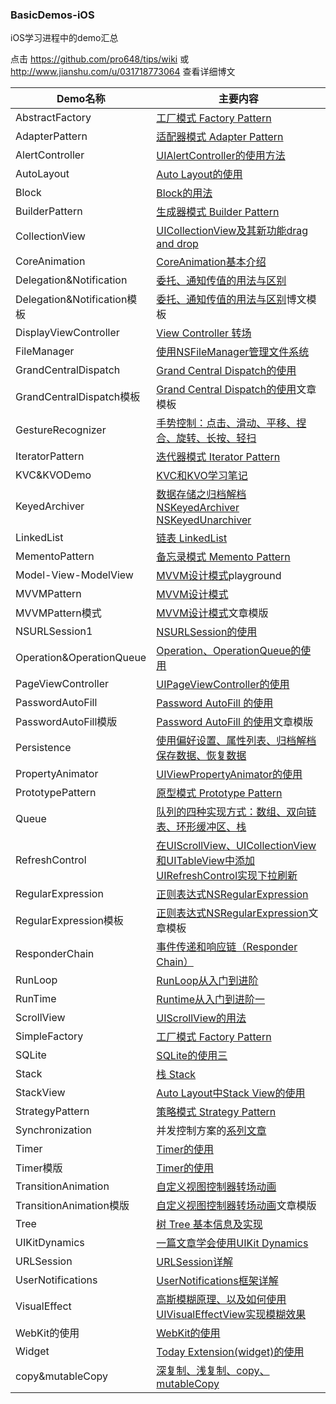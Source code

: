 ### BasicDemos-iOS

iOS学习进程中的demo汇总

点击 <https://github.com/pro648/tips/wiki> 或 <http://www.jianshu.com/u/031718773064> 查看详细博文

| Demo名称                    | 主要内容                                     |
| ------------------------- | ---------------------------------------- |
|	AbstractFactory	|	[工厂模式 Factory Pattern](https://github.com/pro648/tips/wiki/%E5%B7%A5%E5%8E%82%E6%A8%A1%E5%BC%8F-Factory-Pattern)	|
|	AdapterPattern	|	[适配器模式 Adapter Pattern](https://github.com/pro648/tips/wiki/%E9%80%82%E9%85%8D%E5%99%A8%E6%A8%A1%E5%BC%8F-Adapter-Pattern)	|
| AlertController           | [UIAlertController的使用方法](https://github.com/pro648/tips/wiki/UIAlertController%E7%9A%84%E4%BD%BF%E7%94%A8) |
| AutoLayout                | [Auto Layout的使用](https://github.com/pro648/tips/wiki/Auto-Layout%E7%9A%84%E4%BD%BF%E7%94%A8) |
| Block                     | [Block的用法](https://github.com/pro648/tips/wiki/Block%E7%9A%84%E7%94%A8%E6%B3%95) |
| BuilderPattern	| [生成器模式 Builder Pattern](https://github.com/pro648/tips/wiki/生成器模式-Builder-Pattern)	|
| CollectionView            | [UICollectionView及其新功能drag and drop](https://github.com/pro648/tips/wiki/UICollectionView及其新功能drag-and-drop) |
|	CoreAnimation	|	[CoreAnimation基本介绍](https://github.com/pro648/tips/blob/master/sources/CoreAnimation%E5%9F%BA%E6%9C%AC%E4%BB%8B%E7%BB%8D.md)	|
| Delegation&Notification   | [委托、通知传值的用法与区别](https://github.com/pro648/tips/wiki/%E5%A7%94%E6%89%98%E3%80%81%E9%80%9A%E7%9F%A5%E4%BC%A0%E5%80%BC%E7%9A%84%E7%94%A8%E6%B3%95%E4%B8%8E%E5%8C%BA%E5%88%AB) |
| Delegation&Notification模板 | [委托、通知传值的用法与区别](https://github.com/pro648/tips/wiki/%E5%A7%94%E6%89%98%E3%80%81%E9%80%9A%E7%9F%A5%E4%BC%A0%E5%80%BC%E7%9A%84%E7%94%A8%E6%B3%95%E4%B8%8E%E5%8C%BA%E5%88%AB)博文模板 |
|DisplayViewController|[View Controller 转场](https://github.com/pro648/tips/wiki/View%20Controller%20%E8%BD%AC%E5%9C%BA)|
| FileManager               | [使用NSFileManager管理文件系统](https://github.com/pro648/tips/wiki/%E4%BD%BF%E7%94%A8NSFileManager%E7%AE%A1%E7%90%86%E6%96%87%E4%BB%B6%E7%B3%BB%E7%BB%9F) |
|GrandCentralDispatch       | [Grand Central Dispatch的使用](https://github.com/pro648/tips/wiki/Grand-Central-Dispatch%E7%9A%84%E4%BD%BF%E7%94%A8)|
|GrandCentralDispatch模板    | [Grand Central Dispatch的使用](https://github.com/pro648/tips/wiki/Grand-Central-Dispatch%E7%9A%84%E4%BD%BF%E7%94%A8)文章模板 |
| GestureRecognizer         | [手势控制：点击、滑动、平移、捏合、旋转、长按、轻扫](https://github.com/pro648/tips/wiki/%E6%89%8B%E5%8A%BF%E6%8E%A7%E5%88%B6%EF%BC%9A%E7%82%B9%E5%87%BB%E3%80%81%E6%BB%91%E5%8A%A8%E3%80%81%E5%B9%B3%E7%A7%BB%E3%80%81%E6%8D%8F%E5%90%88%E3%80%81%E6%97%8B%E8%BD%AC%E3%80%81%E9%95%BF%E6%8C%89%E3%80%81%E8%BD%BB%E6%89%AB) |
| IteratorPattern	| [迭代器模式 Iterator Pattern](https://github.com/pro648/tips/wiki/%E8%BF%AD%E4%BB%A3%E5%99%A8%E6%A8%A1%E5%BC%8F-Iterator-Pattern)	|
| KVC&KVODemo               | [KVC和KVO学习笔记](https://github.com/pro648/tips/wiki/KVC%E5%92%8CKVO%E5%AD%A6%E4%B9%A0%E7%AC%94%E8%AE%B0) |
| KeyedArchiver             | [数据存储之归档解档 NSKeyedArchiver NSKeyedUnarchiver](https://github.com/pro648/tips/wiki/%E6%95%B0%E6%8D%AE%E5%AD%98%E5%82%A8%E4%B9%8B%E5%BD%92%E6%A1%A3%E8%A7%A3%E6%A1%A3-NSKeyedArchiver-NSKeyedUnarchiver) |
| LinkedList	| [链表 LinkedList](https://github.com/pro648/tips/blob/master/sources/%E9%93%BE%E8%A1%A8%20LinkedList.md)	|
| MementoPattern	| [备忘录模式 Memento Pattern](https://github.com/pro648/tips/wiki/%E5%A4%87%E5%BF%98%E5%BD%95%E6%A8%A1%E5%BC%8F-Memento-Pattern)|
| Model-View-ModelView | [MVVM设计模式](https://github.com/pro648/tips/wiki/MVVM%E8%AE%BE%E8%AE%A1%E6%A8%A1%E5%BC%8F)playground |
| MVVMPattern | [MVVM设计模式](https://github.com/pro648/tips/wiki/MVVM%E8%AE%BE%E8%AE%A1%E6%A8%A1%E5%BC%8F) |
| MVVMPattern模式 | [MVVM设计模式](https://github.com/pro648/tips/wiki/MVVM%E8%AE%BE%E8%AE%A1%E6%A8%A1%E5%BC%8F)文章模版 |
| NSURLSession1             | [NSURLSession的使用](https://github.com/pro648/tips/wiki/NSURLSession%E7%9A%84%E4%BD%BF%E7%94%A8%EF%BC%88%E4%B8%80%EF%BC%89) |
|	Operation&OperationQueue	|	[Operation、OperationQueue的使用](https://github.com/pro648/tips/wiki/Operation%E3%80%81OperationQueue%E7%9A%84%E4%BD%BF%E7%94%A8)	|
| PageViewController | [UIPageViewController的使用](https://github.com/pro648/tips/wiki/UIPageViewController%E7%9A%84%E4%BD%BF%E7%94%A8) |
|PasswordAutoFill	|	[Password AutoFill 的使用](https://github.com/pro648/tips/wiki/Password%20AutoFill%20%E7%9A%84%E4%BD%BF%E7%94%A8)	|
|PasswordAutoFill模版	|[Password AutoFill 的使用](https://github.com/pro648/tips/wiki/Password%20AutoFill%20%E7%9A%84%E4%BD%BF%E7%94%A8)文章模版	|
| Persistence               | [使用偏好设置、属性列表、归档解档保存数据、恢复数据](https://github.com/pro648/tips/wiki/使用偏好设置、属性列表、归档解档保存数据、恢复数据) |
| PropertyAnimator          | [UIViewPropertyAnimator的使用](https://github.com/pro648/tips/wiki/UIViewPropertyAnimator%E7%9A%84%E4%BD%BF%E7%94%A8) |
| PrototypePattern | [原型模式 Prototype Pattern](https://github.com/pro648/tips/wiki/%E5%8E%9F%E5%9E%8B%E6%A8%A1%E5%BC%8F-Prototype-Pattern)	|
| Queue | [队列的四种实现方式：数组、双向链表、环形缓冲区、栈](https://github.com/pro648/tips/blob/master/sources/%E9%98%9F%E5%88%97%E7%9A%84%E5%9B%9B%E7%A7%8D%E5%AE%9E%E7%8E%B0%E6%96%B9%E5%BC%8F%EF%BC%9A%E6%95%B0%E7%BB%84%E3%80%81%E5%8F%8C%E5%90%91%E9%93%BE%E8%A1%A8%E3%80%81%E7%8E%AF%E5%BD%A2%E7%BC%93%E5%86%B2%E5%8C%BA%E3%80%81%E6%A0%88.md)	|
| RefreshControl            | [在UIScrollView、UICollectionView和UITableView中添加UIRefreshControl实现下拉刷新](https://github.com/pro648/tips/wiki/%E5%9C%A8UIScrollView%E3%80%81UICollectionView%E5%92%8CUITableView%E4%B8%AD%E6%B7%BB%E5%8A%A0UIRefreshControl%E5%AE%9E%E7%8E%B0%E4%B8%8B%E6%8B%89%E5%88%B7%E6%96%B0) |
| RegularExpression         | [正则表达式NSRegularExpression](https://github.com/pro648/tips/wiki/%E6%AD%A3%E5%88%99%E8%A1%A8%E8%BE%BE%E5%BC%8FNSRegularExpression) |
| RegularExpression模板       | [正则表达式NSRegularExpression](https://github.com/pro648/tips/wiki/%E6%AD%A3%E5%88%99%E8%A1%A8%E8%BE%BE%E5%BC%8FNSRegularExpression)文章模板 |
|	ResponderChain	|	[事件传递和响应链（Responder Chain）](https://github.com/pro648/tips/blob/master/sources/%E4%BA%8B%E4%BB%B6%E4%BC%A0%E9%80%92%E5%92%8C%E5%93%8D%E5%BA%94%E9%93%BE%EF%BC%88Responder%20Chain%EF%BC%89.md)	|
|	RunLoop	|	[RunLoop从入门到进阶](https://github.com/pro648/tips/wiki/RunLoop%E4%BB%8E%E5%85%A5%E9%97%A8%E5%88%B0%E8%BF%9B%E9%98%B6)	|
|	RunTime	|	[Runtime从入门到进阶一](https://github.com/pro648/tips/wiki/Runtime%E4%BB%8E%E5%85%A5%E9%97%A8%E5%88%B0%E8%BF%9B%E9%98%B6%E4%B8%80)	|
| ScrollView                | [UIScrollView的用法](https://github.com/pro648/tips/wiki/UIScrollView%E7%9A%84%E7%94%A8%E6%B3%95) |
| SimpleFactory | [工厂模式 Factory Pattern](https://github.com/pro648/tips/wiki/%E5%B7%A5%E5%8E%82%E6%A8%A1%E5%BC%8F-Factory-Pattern)	|
|	SQLite	|	[SQLite的使用三](https://github.com/pro648/tips/wiki/SQLite%E7%9A%84%E4%BD%BF%E7%94%A8%E4%B8%89)	|
|	Stack	|	[栈 Stack](https://github.com/pro648/tips/blob/master/sources/%E6%A0%88%20Stack.md)	|
| StackView                 | [Auto Layout中Stack View的使用](https://github.com/pro648/tips/wiki/Auto-Layout%E4%B8%ADStack-View%E7%9A%84%E4%BD%BF%E7%94%A8) |
| StrategyPattern	|	[策略模式 Strategy Pattern](https://github.com/pro648/tips/wiki/%E7%AD%96%E7%95%A5%E6%A8%A1%E5%BC%8F-Design-Pattern)	|
| Synchronization	| 并发控制方案的[系列文章](https://github.com/pro648/tips/wiki/%E7%BA%BF%E7%A8%8B%E5%90%8C%E6%AD%A5%E4%B9%8B%E8%87%AA%E6%97%8B%E9%94%81)	|
|	Timer	|	[Timer的使用](https://github.com/pro648/tips/wiki/Timer%E7%9A%84%E4%BD%BF%E7%94%A8)		|
|	Timer模版	|	[Timer的使用](https://github.com/pro648/tips/wiki/Timer%E7%9A%84%E4%BD%BF%E7%94%A8)		|
| TransitionAnimation | [自定义视图控制器转场动画](https://github.com/pro648/tips/blob/master/sources/%E8%87%AA%E5%AE%9A%E4%B9%89%E8%A7%86%E5%9B%BE%E6%8E%A7%E5%88%B6%E5%99%A8%E8%BD%AC%E5%9C%BA%E5%8A%A8%E7%94%BB.md)	|
| TransitionAnimation模版 | [自定义视图控制器转场动画](https://github.com/pro648/tips/blob/master/sources/%E8%87%AA%E5%AE%9A%E4%B9%89%E8%A7%86%E5%9B%BE%E6%8E%A7%E5%88%B6%E5%99%A8%E8%BD%AC%E5%9C%BA%E5%8A%A8%E7%94%BB.md)文章模版	|
|	Tree	|	[树 Tree 基本信息及实现](https://github.com/pro648/tips/blob/master/sources/%E6%A0%91%20Tree%20%E5%9F%BA%E6%9C%AC%E4%BF%A1%E6%81%AF%E5%8F%8A%E5%AE%9E%E7%8E%B0.md)	|
| UIKitDynamics             | [一篇文章学会使用UIKit Dynamics](https://github.com/pro648/tips/wiki/%E4%B8%80%E7%AF%87%E6%96%87%E7%AB%A0%E5%AD%A6%E4%BC%9A%E4%BD%BF%E7%94%A8UIKit%20Dynamics) |
|	URLSession	|	[URLSession详解](https://github.com/pro648/tips/wiki/URLSession%E8%AF%A6%E8%A7%A3)	|
| UserNotifications			| [UserNotifications框架详解](https://github.com/pro648/tips/wiki/UserNotifications%E6%A1%86%E6%9E%B6%E8%AF%A6%E8%A7%A3)|
|	VisualEffect	|	[高斯模糊原理、以及如何使用UIVisualEffectView实现模糊效果](https://github.com/pro648/tips/blob/master/sources/%E9%AB%98%E6%96%AF%E6%A8%A1%E7%B3%8A%E5%8E%9F%E7%90%86%E3%80%81%E4%BB%A5%E5%8F%8A%E5%A6%82%E4%BD%95%E4%BD%BF%E7%94%A8UIVisualEffectView%E5%AE%9E%E7%8E%B0%E6%A8%A1%E7%B3%8A%E6%95%88%E6%9E%9C.md)	|
|WebKit的使用|[WebKit的使用](https://github.com/pro648/tips/wiki/WebKit的使用)|
| Widget					| [Today Extension(widget)的使用](https://github.com/pro648/tips/wiki/Today-Extension(widget)%E7%9A%84%E4%BD%BF%E7%94%A8) |
| copy&mutableCopy          | [深复制、浅复制、copy、mutableCopy](https://github.com/pro648/tips/wiki/%E6%B7%B1%E5%A4%8D%E5%88%B6%E3%80%81%E6%B5%85%E5%A4%8D%E5%88%B6%E3%80%81copy%E3%80%81mutableCopy) |
